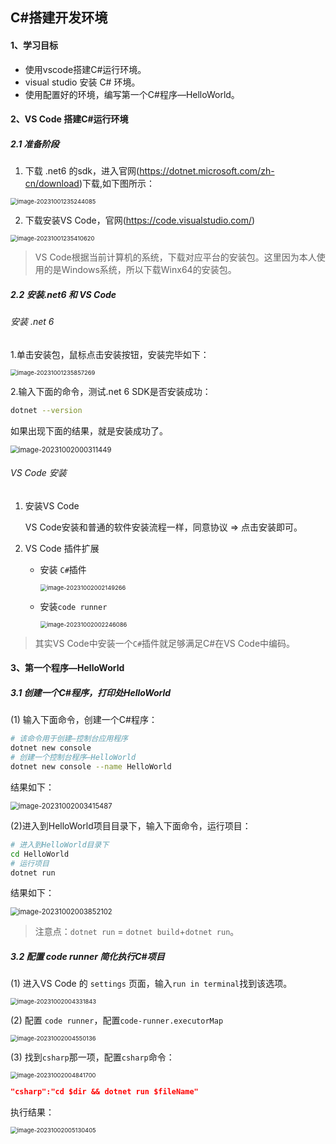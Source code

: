 ## C#搭建开发环境

#### 1、学习目标

* 使用vscode搭建C#运行环境。
* visual studio 安装 C# 环境。
* 使用配置好的环境，编写第一个C#程序—HelloWorld。



#### 2、VS Code 搭建C#运行环境

##### 2.1 准备阶段

1. 下载 .net6 的sdk，进入官网(https://dotnet.microsoft.com/zh-cn/download)下载,如下图所示：

<img src="03C#搭建开发环境.assets/image-20231001235244085.png" alt="image-20231001235244085" style="zoom:67%;" />

2. 下载安装VS Code，官网(https://code.visualstudio.com/)

<img src="03C#搭建开发环境.assets/image-20231001235410620.png" alt="image-20231001235410620" style="zoom:67%;" />

> VS Code根据当前计算机的系统，下载对应平台的安装包。这里因为本人使用的是Windows系统，所以下载Winx64的安装包。



##### 2.2 安装.net6 和 VS Code

###### 安装 .net 6

1.单击安装包，鼠标点击安装按钮，安装完毕如下：

<img src="03C#搭建开发环境.assets/image-20231001235857269.png" alt="image-20231001235857269" style="zoom:67%;" />

2.输入下面的命令，测试.net 6 SDK是否安装成功：

```bash
dotnet --version
```

如果出现下面的结果，就是安装成功了。

<img src="03C#搭建开发环境.assets/image-20231002000311449.png" alt="image-20231002000311449" style="zoom:80%;" />



###### VS Code 安装

1. 安装VS Code

   VS Code安装和普通的软件安装流程一样，同意协议 => 点击安装即可。



2. VS Code 插件扩展

   * 安装 `C#`插件

     <img src="03C#搭建开发环境.assets/image-20231002002149266.png" alt="image-20231002002149266" style="zoom:67%;" />

   * 安装`code runner`

     <img src="03C#搭建开发环境.assets/image-20231002002246086.png" alt="image-20231002002246086" style="zoom:67%;" />



> 其实VS Code中安装一个`C#`插件就足够满足C#在VS Code中编码。





#### 3、第一个程序—HelloWorld

##### 3.1 创建一个C#程序，打印处HelloWorld

(1) 输入下面命令，创建一个C#程序：

```bash
# 该命令用于创建—控制台应用程序
dotnet new console
# 创建一个控制台程序—HelloWorld
dotnet new console --name HelloWorld
```

结果如下：

<img src="03C#搭建开发环境.assets/image-20231002003415487.png" alt="image-20231002003415487" style="zoom:80%;" />



(2)进入到HelloWorld项目目录下，输入下面命令，运行项目：

```bash
# 进入到HelloWorld目录下
cd HelloWorld
# 运行项目
dotnet run
```

结果如下：

<img src="03C#搭建开发环境.assets/image-20231002003852102.png" alt="image-20231002003852102" style="zoom:80%;" />

> 注意点：`dotnet run` = `dotnet build`+`dotnet run`。



##### 3.2 配置 code runner 简化执行C#项目

(1) 进入VS Code 的 `settings` 页面，输入`run in terminal`找到该选项。

<img src="03C#搭建开发环境.assets/image-20231002004331843.png" alt="image-20231002004331843" style="zoom:67%;" />

(2) 配置 `code runner`，配置`code-runner.executorMap`

<img src="03C#搭建开发环境.assets/image-20231002004550136.png" alt="image-20231002004550136" style="zoom:67%;" />

(3) 找到`csharp`那一项，配置`csharp`命令：

<img src="03C#搭建开发环境.assets/image-20231002004841700.png" alt="image-20231002004841700" style="zoom:67%;" />

```json
"csharp":"cd $dir && dotnet run $fileName"
```

执行结果：

<img src="03C#搭建开发环境.assets/image-20231002005130405.png" alt="image-20231002005130405" style="zoom:67%;" />